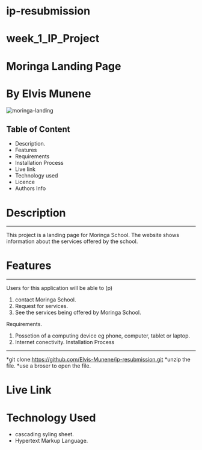 # ip-resubmission
# week_1_IP_Project
# Moringa Landing Page
# By Elvis Munene

![moringa-landing](https://user-images.githubusercontent.com/104641808/169171527-a25195e2-a6b1-4ced-a8d3-104d188624a1.png)
## Table of Content
* Description.
* Features
* Requirements
* Installation Process
* Live link
* Technology used
* Licence
* Authors Info
# Description
***
This project is a landing page for Moringa School. The website shows information about the services offered by the school.
# Features
***
Users for this application will be able to (p)
1. contact Moringa School.
2. Request for services.
3. See the services being offered by Moringa School.

Requirements.
1. Possetion of a computing device eg phone, computer, tablet or laptop.
2. Internet conectivity.
Installation Process
***
*git clone:https://github.com/Elvis-Munene/ip-resubmission.git
*unzip the file.
*use a broser to open the file.

# Live Link

# Technology Used
* cascading syling sheet.
* Hypertext Markup Language.
